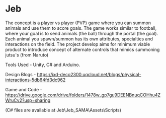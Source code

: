 # Jeb
The concept is a player vs player (PVP) game where you can summon animals and use them to score
goals. The game works similar to football, where your goal is to send animals (the ball) through the
portal (the goal). Each animal you spawn/summon has its own attributes, specialties and
interactions on the field. The project develop aims for minimum viable product to introduce concept of alternate controls that mimics summoning jutsu's (from Naruto)

Tools Used - Unity, C# and Arduino. 

Design Blogs - https://ixd-deco2300.uqcloud.net/blogs/physical-interactions-5db64fd3dc962

Game and Code - https://drive.google.com/drive/folders/1478w_gp7gu9DEENBnuqCOHhu4ZWruCv2?usp=sharing

(C# files are available at Jeb\Jeb_SAMA\Assets\Scripts)
